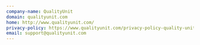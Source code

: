 ```yaml
---
company-name: QualityUnit
domain: qualityunit.com
home: http://www.qualityunit.com/
privacy-policy: https://www.qualityunit.com/privacy-policy-quality-unit/
email: support@qualityunit.com
---
```




